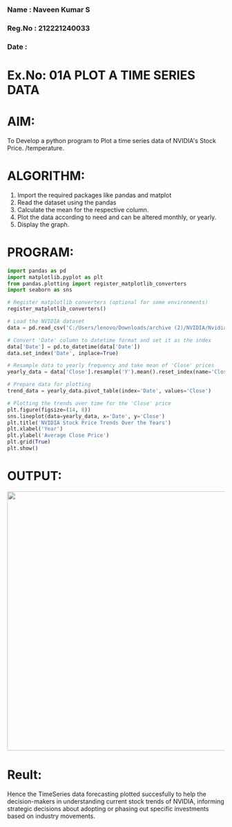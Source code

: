 ### Name : Naveen Kumar S
### Reg.No : 212221240033
### Date : 

# Ex.No: 01A PLOT A TIME SERIES DATA

# AIM:
To Develop a python program to Plot a time series data of NVIDIA's Stock Price.
/temperature.
# ALGORITHM:
1. Import the required packages like pandas and matplot
2. Read the dataset using the pandas
3. Calculate the mean for the respective column.
4. Plot the data according to need and can be altered monthly, or yearly.
5. Display the graph.
   
# PROGRAM:
```py
import pandas as pd
import matplotlib.pyplot as plt
from pandas.plotting import register_matplotlib_converters
import seaborn as sns

# Register matplotlib converters (optional for some environments)
register_matplotlib_converters()

# Load the NVIDIA dataset
data = pd.read_csv('C:/Users/lenovo/Downloads/archive (2)/NVIDIA/NvidiaStockPrice.csv')

# Convert 'Date' column to datetime format and set it as the index
data['Date'] = pd.to_datetime(data['Date'])
data.set_index('Date', inplace=True)

# Resample data to yearly frequency and take mean of 'Close' prices
yearly_data = data['Close'].resample('Y').mean().reset_index(name='Close')

# Prepare data for plotting
trend_data = yearly_data.pivot_table(index='Date', values='Close')

# Plotting the trends over time for the 'Close' price
plt.figure(figsize=(14, 8))
sns.lineplot(data=yearly_data, x='Date', y='Close')
plt.title('NVIDIA Stock Price Trends Over the Years')
plt.xlabel('Year')
plt.ylabel('Average Close Price')
plt.grid(True)
plt.show()
```

# OUTPUT:
<img src="https://github.com/user-attachments/assets/f68da2ef-b4c4-443d-91ba-593e255c2c22" width=600/>


# Reult:
Hence the TimeSeries data forecasting plotted succesfully to help the decision-makers in understanding current stock trends of NVIDIA, informing strategic decisions about adopting or phasing out specific investments based on industry movements.



